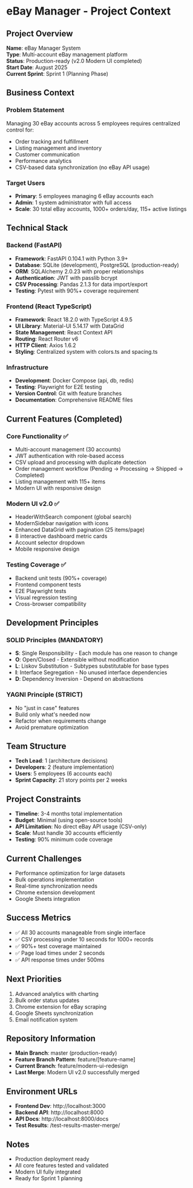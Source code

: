 # eBay Manager - Project Context

## Project Overview
**Name**: eBay Manager System  
**Type**: Multi-account eBay management platform  
**Status**: Production-ready (v2.0 Modern UI completed)  
**Start Date**: August 2025  
**Current Sprint**: Sprint 1 (Planning Phase)

## Business Context
### Problem Statement
Managing 30 eBay accounts across 5 employees requires centralized control for:
- Order tracking and fulfillment
- Listing management and inventory
- Customer communication
- Performance analytics
- CSV-based data synchronization (no eBay API usage)

### Target Users
- **Primary**: 5 employees managing 6 eBay accounts each
- **Admin**: 1 system administrator with full access
- **Scale**: 30 total eBay accounts, 1000+ orders/day, 115+ active listings

## Technical Stack
### Backend (FastAPI)
- **Framework**: FastAPI 0.104.1 with Python 3.9+
- **Database**: SQLite (development), PostgreSQL (production-ready)
- **ORM**: SQLAlchemy 2.0.23 with proper relationships
- **Authentication**: JWT with passlib bcrypt
- **CSV Processing**: Pandas 2.1.3 for data import/export
- **Testing**: Pytest with 90%+ coverage requirement

### Frontend (React TypeScript)
- **Framework**: React 18.2.0 with TypeScript 4.9.5
- **UI Library**: Material-UI 5.14.17 with DataGrid
- **State Management**: React Context API
- **Routing**: React Router v6
- **HTTP Client**: Axios 1.6.2
- **Styling**: Centralized system with colors.ts and spacing.ts

### Infrastructure
- **Development**: Docker Compose (api, db, redis)
- **Testing**: Playwright for E2E testing
- **Version Control**: Git with feature branches
- **Documentation**: Comprehensive README files

## Current Features (Completed)
### Core Functionality ✅
- Multi-account management (30 accounts)
- JWT authentication with role-based access
- CSV upload and processing with duplicate detection
- Order management workflow (Pending → Processing → Shipped → Completed)
- Listing management with 115+ items
- Modern UI with responsive design

### Modern UI v2.0 ✅
- HeaderWithSearch component (global search)
- ModernSidebar navigation with icons
- Enhanced DataGrid with pagination (25 items/page)
- 8 interactive dashboard metric cards
- Account selector dropdown
- Mobile responsive design

### Testing Coverage ✅
- Backend unit tests (90%+ coverage)
- Frontend component tests
- E2E Playwright tests
- Visual regression testing
- Cross-browser compatibility

## Development Principles
### SOLID Principles (MANDATORY)
- **S**: Single Responsibility - Each module has one reason to change
- **O**: Open/Closed - Extensible without modification
- **L**: Liskov Substitution - Subtypes substitutable for base types
- **I**: Interface Segregation - No unused interface dependencies
- **D**: Dependency Inversion - Depend on abstractions

### YAGNI Principle (STRICT)
- No "just in case" features
- Build only what's needed now
- Refactor when requirements change
- Avoid premature optimization

## Team Structure
- **Tech Lead**: 1 (architecture decisions)
- **Developers**: 2 (feature implementation)
- **Users**: 5 employees (6 accounts each)
- **Sprint Capacity**: 21 story points per 2 weeks

## Project Constraints
- **Timeline**: 3-4 months total implementation
- **Budget**: Minimal (using open-source tools)
- **API Limitation**: No direct eBay API usage (CSV-only)
- **Scale**: Must handle 30 accounts efficiently
- **Testing**: 90% minimum code coverage

## Current Challenges
- Performance optimization for large datasets
- Bulk operations implementation
- Real-time synchronization needs
- Chrome extension development
- Google Sheets integration

## Success Metrics
- ✅ All 30 accounts manageable from single interface
- ✅ CSV processing under 10 seconds for 1000+ records
- ✅ 90%+ test coverage maintained
- ✅ Page load times under 2 seconds
- ✅ API response times under 500ms

## Next Priorities
1. Advanced analytics with charting
2. Bulk order status updates
3. Chrome extension for eBay scraping
4. Google Sheets synchronization
5. Email notification system

## Repository Information
- **Main Branch**: master (production-ready)
- **Feature Branch Pattern**: feature/[feature-name]
- **Current Branch**: feature/modern-ui-redesign
- **Last Merge**: Modern UI v2.0 successfully merged

## Environment URLs
- **Frontend Dev**: http://localhost:3000
- **Backend API**: http://localhost:8000
- **API Docs**: http://localhost:8000/docs
- **Test Results**: /test-results-master-merge/

## Notes
- Production deployment ready
- All core features tested and validated
- Modern UI fully integrated
- Ready for Sprint 1 planning